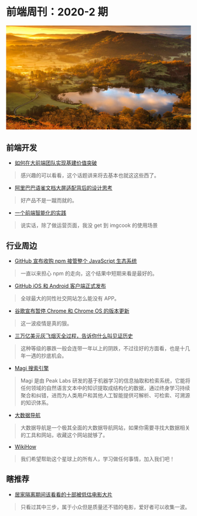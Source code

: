 # 前端周刊：2020-2 期

[![](/img/bing/20200322.jpg?imageMogr2/thumbnail/960x)](https://cn.bing.com/search?q=日出)

## 前端开发

- [如何在大前端团队实现基建价值突破](https://mp.weixin.qq.com/s?__biz=MzUzMDEzNDE4Nw==&mid=2247483972&idx=1&sn=1adddcab905a84f0f1bdba8af592e5c0)

> 感兴趣的可以看看，这个话题讲来将去基本也就这这些西了。

- [阿里巴巴语雀文档大屏适配背后的设计思考](https://www.yuque.com/yuque/blog/zsrkzw)

> 好产品不是一蹴而就的。

- [一个前端智能化的实践](https://fed.taobao.org/blog/taofed/do71ct/practice-in-frontend/?spm=taofed.homepage.article-section.2.7eab5ac8s2ltxF)

> 说实话，除了做运营页面，我没 get 到 imgcook 的使用场景

## 行业周边

- [GitHub 宣布收购 npm 接管整个 JavaScript 生态系统](https://www.cnbeta.com/articles/tech/956117.htm)

> 一直以来担心 npm 的走向，这个结果中短期来看是最好的。

- [GitHub iOS 和 Android 客户端正式发布](https://www.oschina.net/news/114157/github-mobile-app-ga)

> 全球最大的同性社交网站怎么能没有 APP。

- [谷歌宣布暂停 Chrome 和 Chrome OS 的版本更新](https://www.oschina.net/news/114194/google-pauses-chrome-releases)

> 这一波疫情是真的狠。

- [三万亿美元灰飞烟灭全过程，告诉你什么叫见证历史](https://mp.weixin.qq.com/s/hcmHDw7V4imvhsX11O3DTg)

> 这种等级的暴跌一般会连带一年以上的阴跌，不过往好的方面看，也是十几年一遇的抄底机会。

- [Magi 搜索引擎](https://magi.com/)

> Magi 是由 Peak Labs 研发的基于机器学习的信息抽取和检索系统，它能将任何领域的自然语言文本中的知识提取成结构化的数据，通过终身学习持续聚合和纠错，进而为人类用户和其他人工智能提供可解析、可检索、可溯源的知识体系。

- [大数据导航](http://hao.199it.com/)

> 大数据导航是一个极其全面的大数据导航网站，如果你需要寻找大数据相关的工具和网站，收藏这个网站就够了。

- [WikiHow](https://zh.wikihow.com/%E9%A6%96%E9%A1%B5)

> 我们希望帮助这个星球上的所有人，学习做任何事情，加入我们吧！

## 瞎推荐

- [居家隔离期间该看看的十部被低估电影大片](https://hot.cnbeta.com/articles/movie/956477.htm)

> 只看过其中三步，属于小众但是质量还不错的电影，爱好者可以收集一波。
